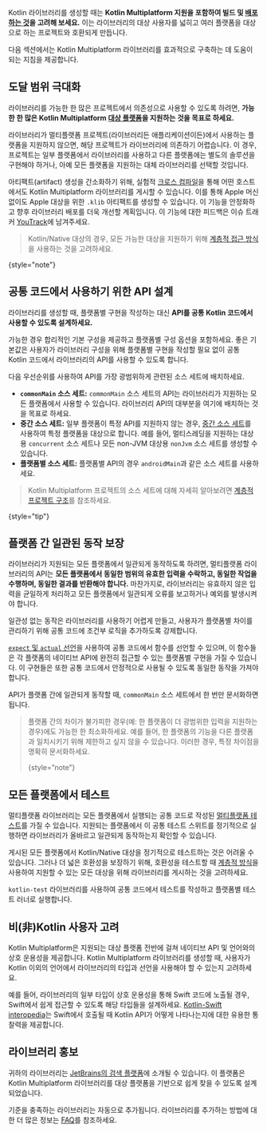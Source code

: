[//]: # (title: 멀티플랫폼용 Kotlin 라이브러리 구축)

Kotlin 라이브러리를 생성할 때는 **Kotlin Multiplatform 지원을 포함하여 빌드 및 [배포하는 것](https://www.jetbrains.com/help/kotlin-multiplatform-dev/multiplatform-publish-lib-setup.html)을 고려해 보세요.** 이는 라이브러리의 대상 사용자를 넓히고 여러 플랫폼을 대상으로 하는 프로젝트와 호환되게 만듭니다.

다음 섹션에서는 Kotlin Multiplatform 라이브러리를 효과적으로 구축하는 데 도움이 되는 지침을 제공합니다.

## 도달 범위 극대화

라이브러리를 가능한 한 많은 프로젝트에서 의존성으로 사용할 수 있도록 하려면, **가능한 한 많은 Kotlin Multiplatform [대상 플랫폼](https://www.jetbrains.com/help/kotlin-multiplatform-dev/multiplatform-dsl-reference.html#targets)을 지원하는 것을 목표로 하세요.**

라이브러리가 멀티플랫폼 프로젝트(라이브러리든 애플리케이션이든)에서 사용하는 플랫폼을 지원하지 않으면, 해당 프로젝트가 라이브러리에 의존하기 어렵습니다. 이 경우, 프로젝트는 일부 플랫폼에서 라이브러리를 사용하고 다른 플랫폼에는 별도의 솔루션을 구현해야 하거나, 아예 모든 플랫폼을 지원하는 대체 라이브러리를 선택할 것입니다.

아티팩트(artifact) 생성을 간소화하기 위해, 실험적 [크로스 컴파일](https://www.jetbrains.com/help/kotlin-multiplatform-dev/multiplatform-publish-lib-setup.html#host-requirements)을 통해 어떤 호스트에서도 Kotlin Multiplatform 라이브러리를 게시할 수 있습니다. 이를 통해 Apple 머신 없이도 Apple 대상을 위한 `.klib` 아티팩트를 생성할 수 있습니다. 이 기능을 안정화하고 향후 라이브러리 배포를 더욱 개선할 계획입니다. 이 기능에 대한 피드백은 이슈 트래커 [YouTrack](https://youtrack.jetbrains.com/issue/KT-71290)에 남겨주세요.

> Kotlin/Native 대상의 경우, 모든 가능한 대상을 지원하기 위해 [계층적 접근 방식](native-target-support.md#for-library-authors)을 사용하는 것을 고려하세요.
>
{style="note"}

## 공통 코드에서 사용하기 위한 API 설계

라이브러리를 생성할 때, 플랫폼별 구현을 작성하는 대신 **API를 공통 Kotlin 코드에서 사용할 수 있도록 설계하세요.**

가능한 경우 합리적인 기본 구성을 제공하고 플랫폼별 구성 옵션을 포함하세요. 좋은 기본값은 사용자가 라이브러리 구성을 위해 플랫폼별 구현을 작성할 필요 없이 공통 Kotlin 코드에서 라이브러리의 API를 사용할 수 있도록 합니다.

다음 우선순위를 사용하여 API를 가장 광범위하게 관련된 소스 세트에 배치하세요.

*   **`commonMain` 소스 세트:** `commonMain` 소스 세트의 API는 라이브러리가 지원하는 모든 플랫폼에서 사용할 수 있습니다. 라이브러리 API의 대부분을 여기에 배치하는 것을 목표로 하세요.
*   **중간 소스 세트:** 일부 플랫폼이 특정 API를 지원하지 않는 경우, [중간 소스 세트](https://www.jetbrains.com/help/kotlin-multiplatform-dev/multiplatform-discover-project.html#intermediate-source-sets)를 사용하여 특정 플랫폼을 대상으로 합니다. 예를 들어, 멀티스레딩을 지원하는 대상용 `concurrent` 소스 세트나 모든 non-JVM 대상용 `nonJvm` 소스 세트를 생성할 수 있습니다.
*   **플랫폼별 소스 세트:** 플랫폼별 API의 경우 `androidMain`과 같은 소스 세트를 사용하세요.

> Kotlin Multiplatform 프로젝트의 소스 세트에 대해 자세히 알아보려면 [계층적 프로젝트 구조](https://www.jetbrains.com/help/kotlin-multiplatform-dev/multiplatform-hierarchy.html)를 참조하세요.
>
{style="tip"}

## 플랫폼 간 일관된 동작 보장

라이브러리가 지원되는 모든 플랫폼에서 일관되게 동작하도록 하려면, 멀티플랫폼 라이브러리의 API는 **모든 플랫폼에서 동일한 범위의 유효한 입력을 수락하고, 동일한 작업을 수행하며, 동일한 결과를 반환해야 합니다.** 마찬가지로, 라이브러리는 유효하지 않은 입력을 균일하게 처리하고 모든 플랫폼에서 일관되게 오류를 보고하거나 예외를 발생시켜야 합니다.

일관성 없는 동작은 라이브러리를 사용하기 어렵게 만들고, 사용자가 플랫폼별 차이를 관리하기 위해 공통 코드에 조건부 로직을 추가하도록 강제합니다.

[`expect` 및 `actual` 선언](https://www.jetbrains.com/help/kotlin-multiplatform-dev/multiplatform-expect-actual.html)을 사용하여 공통 코드에서 함수를 선언할 수 있으며, 이 함수들은 각 플랫폼의 네이티브 API에 완전히 접근할 수 있는 플랫폼별 구현을 가질 수 있습니다. 이 구현들은 또한 공통 코드에서 안정적으로 사용될 수 있도록 동일한 동작을 가져야 합니다.

API가 플랫폼 간에 일관되게 동작할 때, `commonMain` 소스 세트에서 한 번만 문서화하면 됩니다.

> 플랫폼 간의 차이가 불가피한 경우(예: 한 플랫폼이 더 광범위한 입력을 지원하는 경우)에도 가능한 한 최소화하세요. 예를 들어, 한 플랫폼의 기능을 다른 플랫폼과 일치시키기 위해 제한하고 싶지 않을 수 있습니다. 이러한 경우, 특정 차이점을 명확히 문서화하세요.
>
> {style=”note”}

## 모든 플랫폼에서 테스트

멀티플랫폼 라이브러리는 모든 플랫폼에서 실행되는 공통 코드로 작성된 [멀티플랫폼 테스트](https://www.jetbrains.com/help/kotlin-multiplatform-dev/multiplatform-run-tests.html)를 가질 수 있습니다. 지원되는 플랫폼에서 이 공통 테스트 스위트를 정기적으로 실행하면 라이브러리가 올바르고 일관되게 동작하는지 확인할 수 있습니다.

게시된 모든 플랫폼에서 Kotlin/Native 대상을 정기적으로 테스트하는 것은 어려울 수 있습니다. 그러나 더 넓은 호환성을 보장하기 위해, 호환성을 테스트할 때 [계층적 방식](native-target-support.md#for-library-authors)을 사용하여 지원할 수 있는 모든 대상을 위해 라이브러리를 게시하는 것을 고려하세요.

`kotlin-test` 라이브러리를 사용하여 공통 코드에서 테스트를 작성하고 플랫폼별 테스트 러너로 실행합니다.

## 비(非)Kotlin 사용자 고려

Kotlin Multiplatform은 지원되는 대상 플랫폼 전반에 걸쳐 네이티브 API 및 언어와의 상호 운용성을 제공합니다. Kotlin Multiplatform 라이브러리를 생성할 때, 사용자가 Kotlin 이외의 언어에서 라이브러리의 타입과 선언을 사용해야 할 수 있는지 고려하세요.

예를 들어, 라이브러리의 일부 타입이 상호 운용성을 통해 Swift 코드에 노출될 경우, Swift에서 쉽게 접근할 수 있도록 해당 타입들을 설계하세요. [Kotlin-Swift interopedia](https://github.com/kotlin-hands-on/kotlin-swift-interopedia)는 Swift에서 호출될 때 Kotlin API가 어떻게 나타나는지에 대한 유용한 통찰력을 제공합니다.

## 라이브러리 홍보

귀하의 라이브러리는 [JetBrains의 검색 플랫폼](https://klibs.io/)에 소개될 수 있습니다. 이 플랫폼은 Kotlin Multiplatform 라이브러리를 대상 플랫폼을 기반으로 쉽게 찾을 수 있도록 설계되었습니다.

기준을 충족하는 라이브러리는 자동으로 추가됩니다. 라이브러리를 추가하는 방법에 대한 더 많은 정보는 [FAQ](https://klibs.io/faq)를 참조하세요.